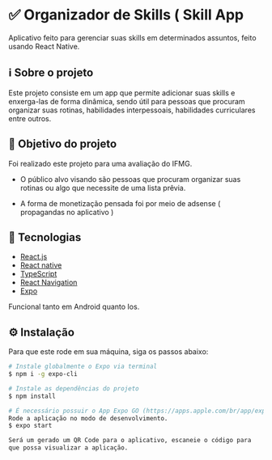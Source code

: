 # :white_check_mark: Organizador de Skills ( Skill App

Aplicativo feito para gerenciar suas skills em determinados assuntos, feito usando React Native.

## ℹ️ Sobre o projeto

Este projeto consiste em um app que permite adicionar suas skills e enxerga-las de forma dinâmica, sendo útil para pessoas que procuram organizar suas rotinas, habilidades interpessoais, habilidades curriculares entre outros.

## 🎯 Objetivo do projeto

Foi realizado este projeto para uma avaliação do IFMG.

- O público alvo visando são pessoas que procuram organizar suas rotinas ou algo que necessite de uma lista prêvia.

- A forma de monetização pensada foi por meio de adsense ( propagandas no aplicativo )

## 📝 Tecnologias

- [React.js](https://pt-br.reactjs.org)
- [React native](https://reactnative.dev/)
- [TypeScript](https://www.typescriptlang.org/)
- [React Navigation](https://reactnavigation.org/)
- [Expo](https://expo.io/)

Funcional tanto em Android quanto Ios.

## ⚙️ Instalação

Para que este rode em sua máquina, siga os passos abaixo:

```bash
# Instale globalmente o Expo via terminal
$ npm i -g expo-cli

# Instale as dependências do projeto
$ npm install

# É necessário possuir o App Expo GO (https://apps.apple.com/br/app/expo-go/id982107779) ou (https://play.google.com/store/apps/details?id=host.exp.exponent&hl=pt_BR&gl=US) instalado em seu dispositivo móvel
Rode a aplicação no modo de desenvolvimento.
$ expo start

Será um gerado um QR Code para o aplicativo, escaneie o código para
que possa visualizar a aplicação.
```

